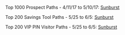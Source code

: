 Top 1000 Prospect Paths - 4/11/17 to 5/10/17: [Sunburst](http://magentalab.github.io/sunburst_30days_prospect_allup.html)

Top 200 Savings Tool Paths - 5/25 to 6/5: [Sunburst](http://magentalab.github.io/savings_pathing.html)

Top 200 VIP PIN Visitor Paths - 5/25 to 6/5: [Sunburst](http://magentalab.github.io/vip_pin_pathing.html)

